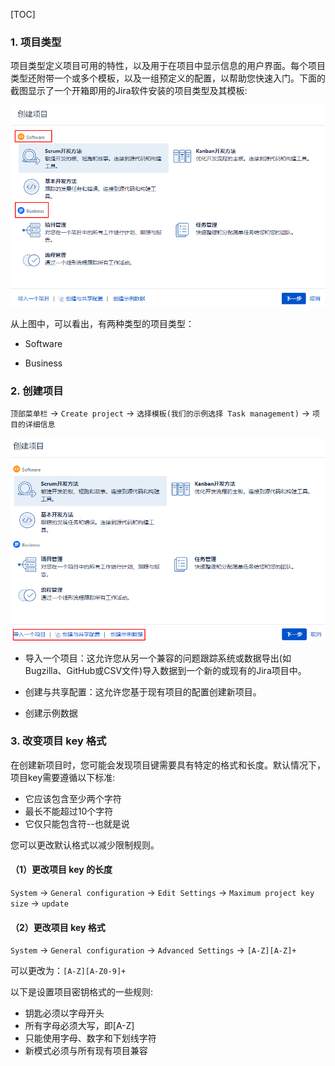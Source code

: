 [TOC]

### 1. 项目类型

项目类型定义项目可用的特性，以及用于在项目中显示信息的用户界面。每个项目类型还附带一个或多个模板，以及一组预定义的配置，以帮助您快速入门。下面的截图显示了一个开箱即用的Jira软件安装的项目类型及其模板:

![](../uploads/jira8/images/m_a1e5fa2e521a55885a4285a4b89733b1_r.png)

从上图中，可以看出，有两种类型的项目类型：

- Software

- Business



### 2. 创建项目

`顶部菜单栏` -> `Create project` -> `选择模板(我们的示例选择 Task management)` -> `项目的详细信息`

![](../uploads/jira8/images/m_ba852e08a9394c3d56e7f854f96dc953_r.png)

- 导入一个项目：这允许您从另一个兼容的问题跟踪系统或数据导出(如Bugzilla、GitHub或CSV文件)导入数据到一个新的或现有的Jira项目中。

- 创建与共享配置：这允许您基于现有项目的配置创建新项目。

- 创建示例数据


### 3. 改变项目 key 格式

在创建新项目时，您可能会发现项目键需要具有特定的格式和长度。默认情况下，项目key需要遵循以下标准:

- 它应该包含至少两个字符
- 最长不能超过10个字符
- 它仅只能包含符--也就是说

您可以更改默认格式以减少限制规则。


#### （1）更改项目 key 的长度


`System` -> `General configuration` -> `Edit Settings` -> `Maximum project key size` -> `update`

#### （2）更改项目 key 格式

`System` -> `General configuration` -> `Advanced Settings` -> `[A-Z][A-Z]+`

可以更改为：`[A-Z][A-Z0-9]+`

以下是设置项目密钥格式的一些规则:

- 钥匙必须以字母开头
- 所有字母必须大写，即[A-Z]
- 只能使用字母、数字和下划线字符
- 新模式必须与所有现有项目兼容